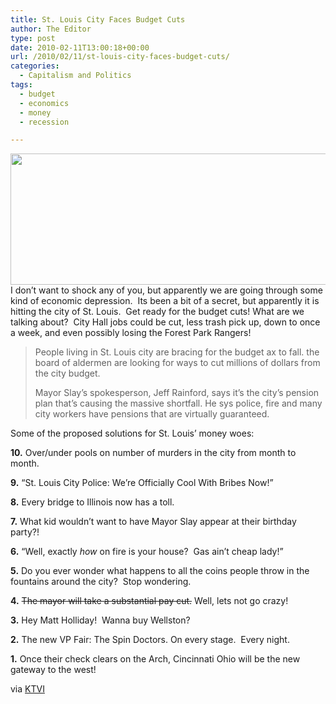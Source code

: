 ```yaml
---
title: St. Louis City Faces Budget Cuts
author: The Editor
type: post
date: 2010-02-11T13:00:18+00:00
url: /2010/02/11/st-louis-city-faces-budget-cuts/
categories:
  - Capitalism and Politics
tags:
  - budget
  - economics
  - money
  - recession

---
```

[<img class="aligncenter size-full wp-image-3202" title="recession" src="http://punchingkitty.com/wp-content/uploads/2010/02/recession.jpeg" alt="" width="600" height="210" srcset="http://media.punchingkitty.com/wordpress/2010/02/recession.jpeg 600w, http://media.punchingkitty.com/wordpress/2010/02/recession-300x105.jpg 300w" sizes="(max-width: 600px) 100vw, 600px" />][1]I don&#8217;t want to shock any of you, but apparently we are going through some kind of economic depression.  Its been a bit of a secret, but apparently it is hitting the city of St. Louis.  Get ready for the budget cuts! What are we talking about?  City Hall jobs could be cut, less trash pick up, down to once a week, and even possibly losing the Forest Park Rangers!

> People living in St. Louis city are bracing for the budget ax to fall. the board of aldermen are looking for ways to cut millions of dollars from the city budget.
> 
> Mayor Slay&#8217;s spokesperson, Jeff Rainford, says it&#8217;s the city&#8217;s pension plan that&#8217;s causing the massive shortfall. He sys police, fire and many city workers have pensions that are virtually guaranteed.

Some of the proposed solutions for St. Louis&#8217; money woes:

**10.** Over/under pools on number of murders in the city from month to month.

**9.** &#8220;St. Louis City Police: We&#8217;re Officially Cool With Bribes Now!&#8221;

**8.** Every bridge to Illinois now has a toll.

**7.** What kid wouldn&#8217;t want to have Mayor Slay appear at their birthday party?!

**6.** &#8220;Well, exactly _how_ on fire is your house?  Gas ain&#8217;t cheap lady!&#8221;

**5.** Do you ever wonder what happens to all the coins people throw in the fountains around the city?  Stop wondering.

**4.** <span style="text-decoration: line-through;">The mayor will take a substantial pay cut.</span> Well, lets not go crazy!

**3.** Hey Matt Holliday!  Wanna buy Wellston?

**2.** The new VP Fair: The Spin Doctors. On every stage.  Every night.

**1.** Once their check clears on the Arch, Cincinnati Ohio will be the new gateway to the west!

via <a href="http://www.fox2now.com/news/ktvi-city-budget-cuts--021010,0,6507471.story" target="_blank">KTVI</a>

 [1]: http://punchingkitty.com/wp-content/uploads/2010/02/recession.jpeg